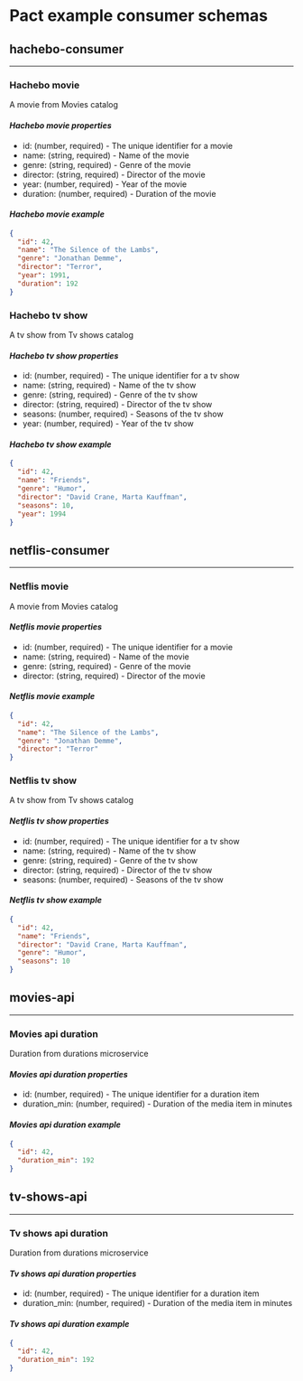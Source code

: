 # Pact example consumer schemas

## hachebo-consumer

---

### **Hachebo movie**

A movie from Movies catalog

#### _Hachebo movie properties_

- id: (number, required) - The unique identifier for a movie
- name: (string, required) - Name of the movie
- genre: (string, required) - Genre of the movie
- director: (string, required) - Director of the movie
- year: (number, required) - Year of the movie
- duration: (number, required) - Duration of the movie

#### _Hachebo movie example_

```json
{
  "id": 42,
  "name": "The Silence of the Lambs",
  "genre": "Jonathan Demme",
  "director": "Terror",
  "year": 1991,
  "duration": 192
}
```

### **Hachebo tv show**

A tv show from Tv shows catalog

#### _Hachebo tv show properties_

- id: (number, required) - The unique identifier for a tv show
- name: (string, required) - Name of the tv show
- genre: (string, required) - Genre of the tv show
- director: (string, required) - Director of the tv show
- seasons: (number, required) - Seasons of the tv show
- year: (number, required) - Year of the tv show

#### _Hachebo tv show example_

```json
{
  "id": 42,
  "name": "Friends",
  "genre": "Humor",
  "director": "David Crane, Marta Kauffman",
  "seasons": 10,
  "year": 1994
}
```

## netflis-consumer

---

### **Netflis movie**

A movie from Movies catalog

#### _Netflis movie properties_

- id: (number, required) - The unique identifier for a movie
- name: (string, required) - Name of the movie
- genre: (string, required) - Genre of the movie
- director: (string, required) - Director of the movie

#### _Netflis movie example_

```json
{
  "id": 42,
  "name": "The Silence of the Lambs",
  "genre": "Jonathan Demme",
  "director": "Terror"
}
```

### **Netflis tv show**

A tv show from Tv shows catalog

#### _Netflis tv show properties_

- id: (number, required) - The unique identifier for a tv show
- name: (string, required) - Name of the tv show
- genre: (string, required) - Genre of the tv show
- director: (string, required) - Director of the tv show
- seasons: (number, required) - Seasons of the tv show

#### _Netflis tv show example_

```json
{
  "id": 42,
  "name": "Friends",
  "director": "David Crane, Marta Kauffman",
  "genre": "Humor",
  "seasons": 10
}
```

## movies-api

---

### **Movies api duration**

Duration from durations microservice

#### _Movies api duration properties_

- id: (number, required) - The unique identifier for a duration item
- duration_min: (number, required) - Duration of the media item in minutes

#### _Movies api duration example_

```json
{
  "id": 42,
  "duration_min": 192
}
```

## tv-shows-api

---

### **Tv shows api duration**

Duration from durations microservice

#### _Tv shows api duration properties_

- id: (number, required) - The unique identifier for a duration item
- duration_min: (number, required) - Duration of the media item in minutes

#### _Tv shows api duration example_

```json
{
  "id": 42,
  "duration_min": 192
}
```
